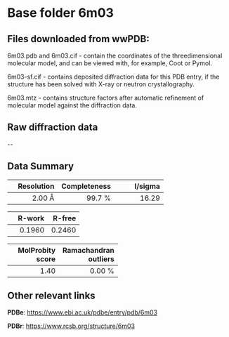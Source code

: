 # Base folder 6m03

## Files downloaded from wwPDB:

6m03.pdb and 6m03.cif - contain the coordinates of the threedimensional molecular model, and can be viewed with, for example, Coot or Pymol.

6m03-sf.cif - contains deposited diffraction data for this PDB entry, if the structure has been solved with X-ray or neutron crystallography.

6m03.mtz - contains structure factors after automatic refinement of molecular model against the diffraction data.

## Raw diffraction data

--<br> 

## Data Summary
|   | Resolution | Completeness| I/sigma |
|---|-------------:|----------------:|--------------:|
|   |2.00 Å|99.7  %|<img width=50/>16.29|

|   | **R-work**| **R-free**   
|---|-------------:|----------------:|           
||  0.1960|  0.2460|

|   |**MolProbity<br>score**| **Ramachandran<br>outliers** 
|---|-------------:|----------------:|
||  1.40|  0.00 %|

 

 

## Other relevant links 
**PDBe**:  https://www.ebi.ac.uk/pdbe/entry/pdb/6m03
 
**PDBr**: https://www.rcsb.org/structure/6m03 

